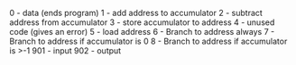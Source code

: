 0 - data (ends program)
1 - add address to accumulator
2 - subtract address from accumulator
3 - store accumulator to address
4 - unused code (gives an error)
5 - load address
6 - Branch to address always
7 - Branch to address if accumulator is 0
8 - Branch to address if accumulator is >-1
901 - input
902 - output
